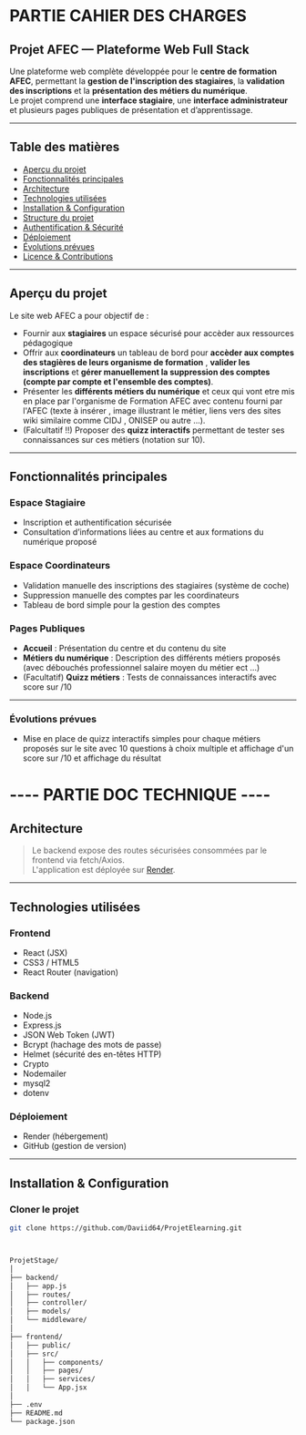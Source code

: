 # PARTIE CAHIER DES CHARGES

## Projet AFEC — Plateforme Web Full Stack
Une plateforme web complète développée pour le **centre de formation AFEC**, permettant la **gestion de l'inscription des stagiaires**, la **validation des inscriptions** et la **présentation des métiers du numérique**.  
Le projet comprend une **interface stagiaire**, une **interface administrateur** et plusieurs pages publiques de présentation et d’apprentissage.

---

## Table des matières

- [Aperçu du projet](#-aperçu-du-projet)
- [Fonctionnalités principales](#-fonctionnalités-principales)
- [Architecture](#-architecture)
- [Technologies utilisées](#-technologies-utilisées)
- [Installation & Configuration](#-installation--configuration)
- [Structure du projet](#-structure-du-projet)
- [Authentification & Sécurité](#-authentification--sécurité)
- [Déploiement](#-déploiement)
- [Évolutions prévues](#-évolutions-prévues)
- [Licence & Contributions](#-licence--contributions)

---

##  Aperçu du projet

Le site web AFEC a pour objectif de :
- Fournir aux **stagiaires** un espace sécurisé pour accèder aux ressources pédagogique 
- Offrir aux **coordinateurs** un tableau de bord pour **accèder aux comptes des stagières de leurs organisme de formation** , **valider les inscriptions** et **gérer manuellement la suppression des comptes (compte par compte et l'ensemble des comptes)**.
- Présenter les **différents métiers du numérique** et ceux qui vont etre mis en place par l'organisme de Formation AFEC avec contenu fourni par l'AFEC (texte à insérer , image illustrant le métier, liens vers des sites wiki similaire comme CIDJ , ONISEP ou autre ...).
- (Falcultatif !!) Proposer des **quizz interactifs** permettant de tester ses connaissances sur ces métiers (notation sur 10).

---

##  Fonctionnalités principales

### Espace Stagiaire
- Inscription et authentification sécurisée
- Consultation d’informations liées au centre et aux formations du numérique proposé

###  Espace Coordinateurs
- Validation manuelle des inscriptions des stagiaires (système de coche)
- Suppression manuelle des comptes par les coordinateurs
- Tableau de bord simple pour la gestion des comptes

###  Pages Publiques
- **Accueil** : Présentation du centre et du contenu du site
- **Métiers du numérique** : Description des différents métiers proposés (avec débouchés professionnel salaire moyen du métier ect ...)
- (Facultatif) **Quizz métiers** : Tests de connaissances interactifs avec score sur /10 

---

### Évolutions prévues

- Mise en place de quizz interactifs simples pour chaque métiers proposés sur le site avec 10 questions à choix multiple et affichage d'un score sur /10 et affichage du résultat

# ---- PARTIE DOC TECHNIQUE ----

## Architecture


> Le backend expose des routes sécurisées consommées par le frontend via fetch/Axios.  
> L'application est déployée sur [Render](https://render.com).

---

## Technologies utilisées

### **Frontend**
- React (JSX)
- CSS3 / HTML5
- React Router (navigation)

### **Backend**
- Node.js
- Express.js
- JSON Web Token (JWT)
- Bcrypt (hachage des mots de passe)
- Helmet (sécurité des en-têtes HTTP)
- Crypto
- Nodemailer
- mysql2
- dotenv

### **Déploiement**
- Render (hébergement)
- GitHub (gestion de version)

---

##  Installation & Configuration

### Cloner le projet
```bash
git clone https://github.com/Daviid64/ProjetElearning.git



ProjetStage/
│
├── backend/
│   ├── app.js
│   ├── routes/
│   ├── controller/
│   ├── models/
│   └── middleware/
│
├── frontend/
│   ├── public/
│   ├── src/
│   │   ├── components/
│   │   ├── pages/
│   │   ├── services/
│   │   └── App.jsx
│
├── .env
├── README.md
└── package.json



